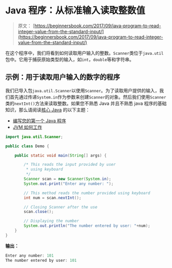 # Java 程序：从标准输入读取整数值

> 原文： [https://beginnersbook.com/2017/09/java-program-to-read-integer-value-from-the-standard-input/](https://beginnersbook.com/2017/09/java-program-to-read-integer-value-from-the-standard-input/)

在这个程序中，我们将看到如何读取用户输入的整数。`Scanner`类位于`java.util`包中。它用于捕获原始类型的输入，如`int`，`double`等和字符串。

## 示例：用于读取用户输入的数字的程序

我们已导入包`java.util.Scanner`以使用`Scanner`。为了读取用户提供的输入，我们首先通过传递`System.in`作为参数来创建`Scanner`的对象。然后我们使用`Scanner`类的`nextInt()`方法来读取整数。如果您不熟悉 Java 并且不熟悉 java 程序的基础知识，那么请阅读[核心 Java](https://beginnersbook.com/java-tutorial-for-beginners-with-examples/) 的以下主题：

+   [编写您的第一个 Java 程序](https://beginnersbook.com/2013/05/first-java-program/)
+   [JVM 如何工作](https://beginnersbook.com/2013/05/jvm/)

```java
import java.util.Scanner;

public class Demo {

    public static void main(String[] args) {

        /* This reads the input provided by user
         * using keyboard
         */
        Scanner scan = new Scanner(System.in);
        System.out.print("Enter any number: ");

        // This method reads the number provided using keyboard
        int num = scan.nextInt();

        // Closing Scanner after the use
        scan.close();

        // Displaying the number 
        System.out.println("The number entered by user: "+num);
    }
}
```

**输出：**

```java
Enter any number: 101
The number entered by user: 101
```
